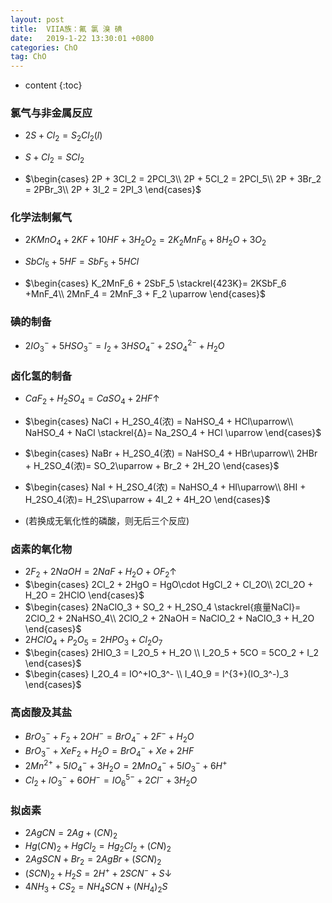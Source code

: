 ```yaml
---
layout: post
title:  VIIA族：氟 氯 溴 碘
date:   2019-1-22 13:30:01 +0800
categories: ChO
tag: ChO
---
```


* content
{:toc}


### 氯气与非金属反应

* $2S + Cl_2 = S_2Cl_2(l)$

* $S + Cl_2 = SCl_2​$

* $\begin{cases}
  2P + 3Cl_2 = 2PCl_3\\
  2P + 5Cl_2 = 2PCl_5\\
  2P + 3Br_2 = 2PBr_3\\
  2P + 3I_2 = 2PI_3
  \end{cases}​$

### 化学法制氟气

* $2KMnO_4 + 2KF +10HF +3H_2O_2 = 2K_2MnF_6 + 8H_2O + 3O_2$

* $SbCl_5 + 5HF = SbF_5 + 5HCl$

* $\begin{cases}
  K_2MnF_6 + 2SbF_5 \stackrel{423K}= 2KSbF_6 +MnF_4\\
  2MnF_4 = 2MnF_3 + F_2 \uparrow
  \end{cases}​$

### 碘的制备

* $2IO_3^- + 5HSO_3^- = I_2 + 3HSO_4^- + 2SO_4^{2-}  + H_2O$

### 卤化氢的制备

* $CaF_2 + H_2SO_4 = CaSO_4 + 2HF \uparrow$
* $\begin{cases} NaCl + H_2SO_4(浓) = NaHSO_4 + HCl\uparrow\\ NaHSO_4 + NaCl \stackrel{Δ}= Na_2SO_4 + HCl \uparrow \end{cases}$
* $\begin{cases} NaBr + H_2SO_4(浓) = NaHSO_4 + HBr\uparrow\\ 2HBr + H_2SO_4(浓)= SO_2\uparrow + Br_2 + 2H_2O \end{cases}​$
* $\begin{cases} NaI + H_2SO_4(浓) = NaHSO_4 + HI\uparrow\\ 8HI + H_2SO_4(浓)= H_2S\uparrow + 4I_2 + 4H_2O \end{cases}​$

* (若换成无氧化性的磷酸，则无后三个反应)

### 卤素的氧化物

* $2F_2 + 2NaOH = 2NaF + H_2O + OF_2 \uparrow$
* $\begin{cases} 2Cl_2 + 2HgO = HgO\cdot HgCl_2 + Cl_2O\\ 2Cl_2O + H_2O = 2HClO \end{cases}​$
* $\begin{cases} 2NaClO_3 + SO_2 + H_2SO_4 \stackrel{痕量NaCl}= 2ClO_2 + 2NaHSO_4\\ 2ClO_2 + 2NaOH = NaClO_2 + NaClO_3 + H_2O \end{cases}$
* $2HClO_4 + P_2O_5 = 2HPO_3 + Cl_2O_7$
* $\begin{cases} 2HIO_3 = I_2O_5 + H_2O \\ I_2O_5 + 5CO = 5CO_2 + I_2 \end{cases}$
* $\begin{cases} I_2O_4 = IO^+IO_3^- \\ I_4O_9 = I^{3+}(IO_3^-)_3 \end{cases}$

### 高卤酸及其盐

* $BrO_3^- + F_2 + 2OH^- = BrO_4^- + 2F^- + H_2O$
* $BrO_3^- + XeF_2 + H_2O = BrO_4^- + Xe + 2HF$
* $2Mn^{2+} + 5IO_4^- + 3H_2O = 2MnO_4^- + 5IO_3^- + 6H^+$
* $Cl_2 + IO_3^- + 6OH^- = IO_6^{5-} + 2Cl^- + 3H_2O$

### 拟卤素

* $2AgCN = 2Ag + (CN)_2$
* $Hg(CN)_2 + HgCl_2 = Hg_2Cl_2 + (CN)_2$
* $2AgSCN + Br_2 = 2AgBr + (SCN)_2$
* $(SCN)_2 + H_2S = 2H^+ + 2SCN^- + S \downarrow$
* $4NH_3 + CS_2 = NH_4SCN + (NH_4)_2S$

